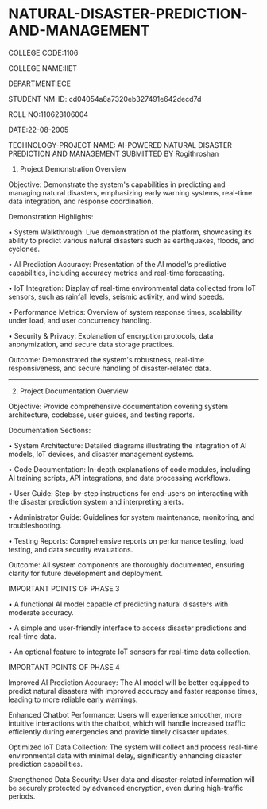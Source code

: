 # NATURAL-DISASTER-PREDICTION-AND-MANAGEMENT

COLLEGE CODE:1106

COLLEGE NAME:IIET

DEPARTMENT:ECE

STUDENT NM-ID:  cd04054a8a7320eb327491e642decd7d


ROLL NO:110623106004

DATE:22-08-2005

TECHNOLOGY-PROJECT NAME: AI-POWERED NATURAL DISASTER PREDICTION AND MANAGEMENT
SUBMITTED BY
Rogithroshan

1. Project Demonstration Overview

Objective: Demonstrate the system's capabilities in predicting and managing natural disasters, emphasizing early warning systems, real-time data integration, and response coordination.

Demonstration Highlights:

•	System Walkthrough: Live demonstration of the platform, showcasing its ability to predict various natural disasters such as earthquakes, floods, and cyclones.

•	AI Prediction Accuracy: Presentation of the AI model's predictive capabilities, including accuracy metrics and real-time forecasting.

•	IoT Integration: Display of real-time environmental data collected from IoT sensors, such as rainfall levels, seismic activity, and wind speeds.

•	Performance Metrics: Overview of system response times, scalability under load, and user concurrency handling.

•	Security & Privacy: Explanation of encryption protocols, data anonymization, and secure data storage practices.

Outcome: Demonstrated the system's robustness, real-time responsiveness, and secure handling of disaster-related data.

________________________________________

2. Project Documentation Overview

Objective: Provide comprehensive documentation covering system architecture, codebase, user guides, and testing reports.

Documentation Sections:

•	System Architecture: Detailed diagrams illustrating the integration of AI models, IoT devices, and disaster management systems.

•	Code Documentation: In-depth explanations of code modules, including AI training scripts, API integrations, and data processing workflows.

•	User Guide: Step-by-step instructions for end-users on interacting with the disaster prediction system and interpreting alerts.

•	Administrator Guide: Guidelines for system maintenance, monitoring, and troubleshooting.

•	Testing Reports: Comprehensive reports on performance testing, load testing, and data security evaluations.

Outcome: All system components are thoroughly documented, ensuring clarity for future development and deployment.

IMPORTANT POINTS OF PHASE 3

•	A functional AI model capable of predicting natural disasters with moderate accuracy.

•	A simple and user-friendly interface to access disaster predictions and real-time data.

•	An optional feature to integrate IoT sensors for real-time data collection.

 
IMPORTANT POINTS OF PHASE 4

Improved AI Prediction Accuracy: The AI model will be better equipped to predict natural disasters with improved accuracy and faster response times, leading to more reliable early warnings.

Enhanced Chatbot Performance: Users will experience smoother, more intuitive interactions with the chatbot, which will handle increased traffic efficiently during emergencies and provide timely disaster updates.

Optimized IoT Data Collection: The system will collect and process real-time environmental data with minimal delay, significantly enhancing disaster prediction capabilities.

Strengthened Data Security: User data and disaster-related information will be securely protected by advanced encryption, even during high-traffic periods.
